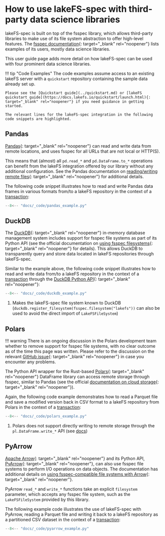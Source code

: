 # How to use lakeFS-spec with third-party data science libraries

lakeFS-spec is built on top of the fsspec library, which allows third-party libraries to make use of its file system abstraction to offer high-level features.
The [fsspec documentation](https://filesystem-spec.readthedocs.io/en/latest/#who-uses-fsspec){: target="_blank" rel="noopener"} lists examples of its users, mostly data science libraries.

This user guide page adds more detail on how lakeFS-spec can be used with four prominent data science libraries.

!!! tip "Code Examples"
    The code examples assume access to an existing lakeFS server with a `quickstart` repository containing the sample data already set up.

    Please see the [Quickstart guide](../quickstart.md) or [lakeFS quickstart guide](https://docs.lakefs.io/quickstart/launch.html){: target="_blank" rel="noopener"} if you need guidance in getting started.

    The relevant lines for the lakeFS-spec integration in the following code snippets are highlighted.

## Pandas

[Pandas](https://pandas.pydata.org){: target="_blank" rel="noopener"} can read and write data from remote locations, and uses fsspec for all URLs that are not local or HTTP(S).

This means that (almost) all `pd.read_*` and `pd.DataFrame.to_*` operations can benefit from the lakeFS integration offered by our library without any additional configuration.
See the Pandas documentation on [reading/writing remote files](https://pandas.pydata.org/docs/user_guide/io.html#reading-writing-remote-files){: target="_blank" rel="noopener"} for additional details.

The following code snippet illustrates how to read and write Pandas data frames in various formats from/to a lakeFS repository in the context of a [transaction](transactions.md):

```python hl_lines="8 10"
--8<-- "docs/_code/pandas_example.py"
```

## DuckDB

The [DuckDB](https://duckdb.org/){: target="_blank" rel="noopener"} in-memory database management system includes support for fsspec file systems as part of its Python API (see the official documentation on [using fsspec filesystems](https://duckdb.org/docs/guides/python/filesystems.html){: target="_blank" rel="noopener"} for details).
This allows DuckDB to transparently query and store data located in lakeFS repositories through lakeFS-spec.

Similar to the example above, the following code snippet illustrates how to read and write data from/to a lakeFS repository in the context of a [transaction](transactions.md) through the [DuckDB Python API](https://duckdb.org/docs/api/python/overview.html){: target="_blank" rel="noopener"}:

```python hl_lines="6 9 11"
--8<-- "docs/_code/duckdb_example.py"
```

1. Makes the lakeFS-spec file system known to DuckDB (`duckdb.register_filesystem(fsspec.filesystem("lakefs"))` can also be used to avoid the direct import of `LakeFSFileSystem`)

## Polars

!!! warning
    There is an ongoing discussion in the Polars development team whether to remove support for fsspec file systems, with no clear outcome as of the time this page was written.
    Please refer to the discussion on the relevant [GitHub issue](https://github.com/pola-rs/polars/issues/11056){: target="_blank" rel="noopener"} in case you encounter any problems.

The Python API wrapper for the Rust-based [Polars](https://pola-rs.github.io/polars/){: target="_blank" rel="noopener"} DataFrame library can access remote storage through fsspec, similar to Pandas (see the official [documentation on cloud storage](https://pola-rs.github.io/polars/user-guide/io/cloud-storage/){: target="_blank" rel="noopener"}).

Again, the following code example demonstrates how to read a Parquet file and save a modified version back in CSV format to a lakeFS repository from Polars in the context of a  [transaction](transactions.md):

```python hl_lines="8 11-12"
--8<-- "docs/_code/polars_example.py"
```

1. Polars does not support directly writing to remote storage through the `pl.DataFrame.write_*` API (see [docs](https://pola-rs.github.io/polars/user-guide/io/cloud-storage/#writing-to-cloud-storage))

## PyArrow

[Apache Arrow](https://arrow.apache.org/){: target="_blank" rel="noopener"} and its Python API, [PyArrow](https://arrow.apache.org/docs/python/){: target="_blank" rel="noopener"}, can also use fsspec file systems to perform I/O operations on data objects. The documentation has additional details on [using fsspec-compatible file systems with Arrow](https://arrow.apache.org/docs/python/filesystems.html#using-fsspec-compatible-filesystems-with-arrow){: target="_blank" rel="noopener"}.

PyArrow `read_*` and `write_*` functions take an explicit `filesystem` parameter, which accepts any fsspec file system, such as the `LakeFSFileSystem` provided by this library. 

The following example code illustrates the use of lakeFS-spec with PyArrow, reading a Parquet file and writing it back to a lakeFS repository as a partitioned CSV dataset in the context of a [transaction](transactions.md):

```python hl_lines="12 17"
--8<-- "docs/_code/pyarrow_example.py"
```
